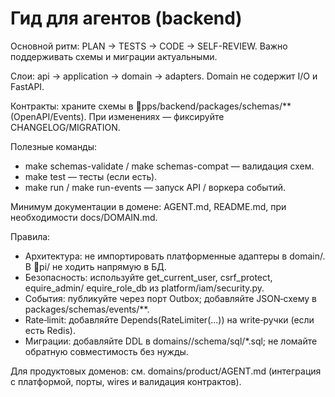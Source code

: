 # Гид для агентов (backend)

Основной ритм: PLAN → TESTS → CODE → SELF-REVIEW. Важно поддерживать схемы и миграции актуальными.

Слои: api → application → domain → adapters. Domain не содержит I/O и FastAPI.

Контракты: храните схемы в pps/backend/packages/schemas/** (OpenAPI/Events). При изменениях — фиксируйте CHANGELOG/MIGRATION.

Полезные команды:
- make schemas-validate / make schemas-compat — валидация схем.
- make test — тесты (если есть).
- make run / make run-events — запуск API / воркера событий.

Минимум документации в домене: AGENT.md, README.md, при необходимости docs/DOMAIN.md.

Правила:
- Архитектура: не импортировать платформенные адаптеры в domain/. В pi/ не ходить напрямую в БД.
- Безопасность: используйте get_current_user, csrf_protect, 
equire_admin/
equire_role_db из platform/iam/security.py.
- События: публикуйте через порт Outbox; добавляйте JSON‑схему в packages/schemas/events/**.
- Rate‑limit: добавляйте Depends(RateLimiter(...)) на write‑ручки (если есть Redis).
- Миграции: добавляйте DDL в domains/<ctx>/schema/sql/*.sql; не ломайте обратную совместимость без нужды.

Для продуктовых доменов: см. domains/product/AGENT.md (интеграция с платформой, порты, wires и валидация контрактов).
